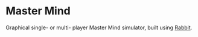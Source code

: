 # Master Mind

Graphical single- or multi- player Master Mind simulator, built using [Rabbit](https://github.com/evhub/rabbit).
